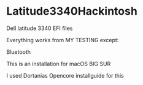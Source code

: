 # Latitude3340Hackintosh
Dell latitude 3340 EFI files



Everything works from MY TESTING except:

Bluetooth

This is an installation for macOS BIG SUR

I used Dortanias Opencore installguide for this
